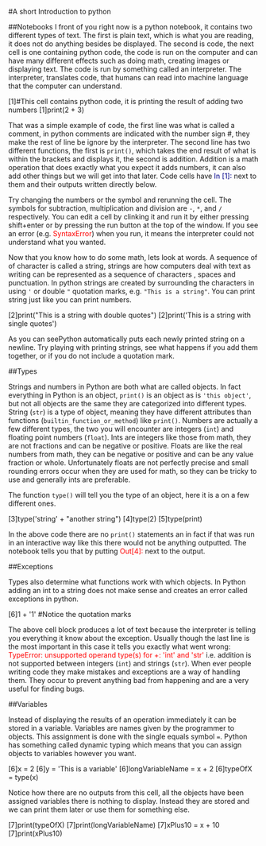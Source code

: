 #A short Introduction to python

##Notebooks
I front of you right now is a python notebook, it contains two different types of text. The first is plain text, which is what you are reading, it does not do anything besides be displayed. The second is code, the next cell is one containing python code, the code is run on the computer and can have many different effects such as doing math, creating images or displaying text. The code is run by something called an interpreter. The interpreter, translates code, that humans can read into machine language that the computer can understand.

[1]#This cell contains python code, it is printing the result of adding two numbers
[1]print(2 + 3)

That was a simple example of code, the first line was what is called a comment, in python comments are indicated with  the number sign #, they make the rest of line be ignore by the interpreter. The second line has two different functions, the first is `print()`, which takes the end result of what is within the brackets and displays it, the second is addition. Addition is a math operation that does exactly what you expect it adds numbers, it can also add other things but we will get into that later. Code cells have <font color=darkblue>In [1]:</font> next to them and their outputs written directly below.

Try changing the numbers or the symbol and rerunning the cell. The symbols for subtraction, multiplication and division are `-`, `*`, and `/` respectively. You can edit a cell by clinking it and run it by either pressing shift+enter or by pressing the run button at the top of the window. If you see an error (e.g. <font color=red>SyntaxError</font>) when you run, it means the interpreter could not understand what you wanted.


Now that you know how to do some math, lets look at words. A sequence of of character is called a string, strings are how computers deal with text as writing can be represented as a sequence of characters , spaces and punctuation. In python strings are created by surrounding the characters in using `'` or double `"` quotation marks, e.g. `"This is a string"`. You can print string just like you can print numbers.

[2]print("This is a string with double quotes")
[2]print('This is a string with single quotes')

As you can seePython automatically puts each newly printed string on a newline. Try playing with printing strings, see what happens if you add them together, or if you do not include a quotation mark.


##Types


Strings and numbers in Python are both what are called objects. In fact everything in Python is an object, `print()` is an object as is `'this object'`, but not all objects are the same they are categorized into different types. String (`str`) is a type of object, meaning they have different attributes than functions (`builtin_function_or_method`) like `print()`. Numbers are actually a few different types, the two you will encounter are integers (`int`) and floating point numbers (`float`). Ints are integers like those from math, they are not fractions and can be negative or positive. Floats are like the real numbers from math, they can be negative or positive and can be any value fraction or whole. Unfortunately floats are not perfectly precise and small rounding errors occur when they are used for math, so they can be tricky to use and generally ints are preferable.

The function `type()` will tell you the type of an object, here it is a on a few different ones.

[3]type('string' + "another string")
[4]type(2)
[5]type(print)

In the above code there are no `print()` statements an in fact if that was run in an interactive way like this there would not be anything outputted. The notebook tells you that by putting <font color=red>Out[4]:</font> next to the output.


##Exceptions

Types also determine what functions work with which objects. In Python adding an int to a string does not make sense and creates an error called exceptions in python.

[6]1 + '1' #Notice the quotation marks

The above cell block produces a lot of text because the interpreter is telling you everything it know about the exception. Usually though the last line is the most important in this case it tells you exactly what went wrong: <font color=red> TypeError: unsupported operand type(s) for +: 'int' and 'str'</font> i.e. addition is not supported between integers (`int`) and strings (`str`). When ever people  writing code they make mistakes and exceptions are a way of handling them. They occur to prevent anything bad from happening and are a very useful for finding bugs.


##Variables


Instead of displaying the results of an operation immediately it can be stored in a variable. Variables are names given by the programmer to objects. This assignment is done with the single equals symbol `=`. Python has something called dynamic typing which means that you can assign objects to variables however you want.

[6]x = 2
[6]y = 'This is a variable'
[6]longVariableName = x + 2
[6]typeOfX = type(x)

Notice how there are no outputs from this cell, all the objects have been assigned variables there is nothing to display. Instead they are stored and we can print them later or use them for something else.

[7]print(typeOfX)
[7]print(longVariableName)
[7]xPlus10 = x + 10
[7]print(xPlus10)
